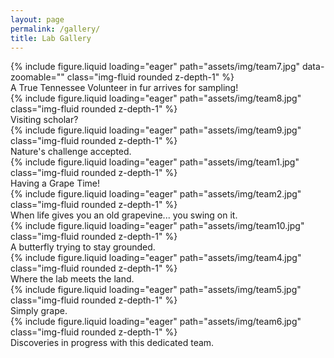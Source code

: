 ```yaml
---
layout: page
permalink: /gallery/
title: Lab Gallery
---
```

<div class="row">
    <div class="col-sm mt-3 mt-md-0">
        {% include figure.liquid loading="eager" path="assets/img/team7.jpg" data-zoomable="" class="img-fluid rounded z-depth-1" %}
        <div class="caption">
            A True Tennessee Volunteer in fur arrives for sampling!
        </div>
    </div>
    <div class="col-sm mt-3 mt-md-0">
        {% include figure.liquid loading="eager" path="assets/img/team8.jpg"  class="img-fluid rounded z-depth-1" %}
        <div class="caption">
            Visiting scholar?
        </div>
    </div>
    <div class="col-sm mt-3 mt-md-0">
        {% include figure.liquid loading="eager" path="assets/img/team9.jpg"  class="img-fluid rounded z-depth-1" %}
        <div class="caption">
            Nature's challenge accepted.
        </div>
    </div>
</div>
<div class="row">
    <div class="col-sm mt-3 mt-md-0">
        {% include figure.liquid loading="eager" path="assets/img/team1.jpg"  class="img-fluid rounded z-depth-1" %}
        <div class="caption">
            Having a Grape Time!
        </div>
    </div>
    <div class="col-sm mt-3 mt-md-0">
        {% include figure.liquid loading="eager" path="assets/img/team2.jpg"  class="img-fluid rounded z-depth-1" %}
        <div class="caption">
            When life gives you an old grapevine... you swing on it.
        </div>
    </div>
    <div class="col-sm mt-3 mt-md-0">
        {% include figure.liquid loading="eager" path="assets/img/team10.jpg"  class="img-fluid rounded z-depth-1" %}
        <div class="caption">
            A butterfly trying to stay grounded.
        </div>
    </div>
</div>
<div class="row">
    <div class="col-sm mt-3 mt-md-0">
        {% include figure.liquid loading="eager" path="assets/img/team4.jpg"  class="img-fluid rounded z-depth-1" %}
        <div class="caption">
           Where the lab meets the land.
        </div>
    </div>
    <div class="col-sm mt-3 mt-md-0">
        {% include figure.liquid loading="eager" path="assets/img/team5.jpg"  class="img-fluid rounded z-depth-1" %}
        <div class="caption">
            Simply grape.
        </div>
    </div>
    <div class="col-sm mt-3 mt-md-0">
        {% include figure.liquid loading="eager" path="assets/img/team6.jpg"  class="img-fluid rounded z-depth-1" %}
        <div class="caption">
           Discoveries in progress with this dedicated team.
        </div>
    </div>
</div>


